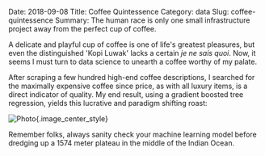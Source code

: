 Date: 2018-09-08
Title: Coffee Quintessence
Category: data
Slug: coffee-quintessence
Summary: The human race is only one small infrastructure project away from the perfect cup of coffee.

A delicate and playful cup of coffee is one of life's greatest pleasures, but 
even the distinguished 'Kopi Luwak' lacks a certain *je ne sais quoi*. Now, it 
seems I must turn to data science to unearth a coffee worthy of my palate.

After scraping a few hundred high-end coffee descriptions, I searched for the 
maximally expensive coffee since price, as with all luxury items, is a direct 
indicator of quality. My end result, using a gradient boosted tree regression, 
yields this lucrative and paradigm shifting roast:

![Photo]({attach}/assets/data/2018/coffee-quintessence.jpg){.image_center_style}

Remember folks, always sanity check your machine learning model before dredging 
up a 1574 meter plateau in the middle of the Indian Ocean.
